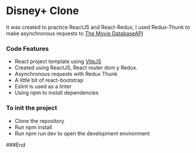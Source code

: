 # Disney+ Clone
It was created to practice ReactJS and React-Redux, I used Redux-Thunk to make asynchronous requests to [The Movie DatabaseAPI](https://developers.themoviedb.org/3/getting-started/introduction "The Movie DatabaseAPI")

### Code Features

- React project template using [ViteJS](https://vitejs.dev/guide/ "ViteJS")
- Created using ReactJS, React router dom y Redux.
- Asynchronous requests with Redux Thunk
- A little bit of react-bootstrap
- Eslint is used as a linter
- Using npm to install dependencies


### To init the project
- Clone the repository
- Run npm install
- Run npm run dev to open the development environment

###End
